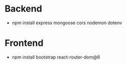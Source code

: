 # Backend
- npm install express mongoose cors nodemon dotenv

# Frontend
- npm install bootstrap react-router-dom@6
